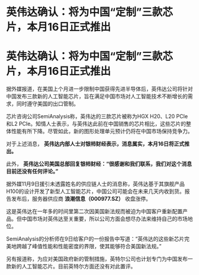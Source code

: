 # 英伟达确认：将为中国“定制”三款芯片，本月16日正式推出

# 英伟达确认：将为中国“定制”三款芯片，本月16日正式推出

据外媒报道，在美国上个月进一步限制中国获得先进半导体后，英伟达公司将针对中国发布三款新的人工智能芯片，旨在满足中国市场对人工智能技术不断增长的需求，同时遵守美国的出口管制。

芯片咨询公司SemiAnalysis称，英伟达的三款芯片被称为HGX H20、L20 PCIe和L2
PCIe。知情人士表示，与英伟达此前在中国销售的芯片相比，这些芯片的整体性能有所下降。尽管如此，新的图形处理单元预计仍将在中国市场保持竞争力。

对于上述消息， **英伟达内部人士对银柿财经表示，消息属实，本月16日将正式推出。**

此外， **英伟达公司美国总部回复银柿财经：“很感谢和我们联系，我们对这个消息目前还没有任何评论。”**

据外媒11月9日援引未透露姓名的供应链人士的消息称，英伟达基于其旗舰产品H100的设计开发了新型人工智能芯片，中国公司可能会在未来几天内收到货。报告发布后，服务器供应商
**浪潮信息（000977.SZ）** 收盘涨停。

这是英伟达在一年多的时间里第二次因美国新法规而被迫为中国客户重新配置产品。但中国市场对英伟达至关重要，所以公司方面会想尽办法来维持自己的市场地位。

SemiAnalysis的分析师在9日给客户的一份报告中写道：“英伟达的这些新芯片完美地跨越了峰值性能和性能密度的界限，使其能够符合美国新法规。”

另有报道称，为应对美国政府新的管制措施，英特尔公司也计划专门为中国发布一款新的人工智能芯片。目前英特尔方面还没有对此置评。

